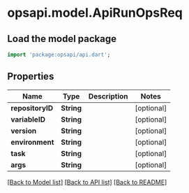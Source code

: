 # opsapi.model.ApiRunOpsReq

## Load the model package
```dart
import 'package:opsapi/api.dart';
```

## Properties
Name | Type | Description | Notes
------------ | ------------- | ------------- | -------------
**repositoryID** | **String** |  | [optional] 
**variableID** | **String** |  | [optional] 
**version** | **String** |  | [optional] 
**environment** | **String** |  | [optional] 
**task** | **String** |  | [optional] 
**args** | **String** |  | [optional] 

[[Back to Model list]](../README.md#documentation-for-models) [[Back to API list]](../README.md#documentation-for-api-endpoints) [[Back to README]](../README.md)


